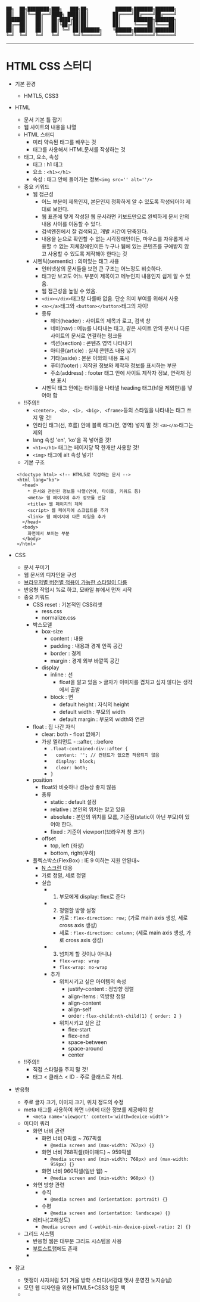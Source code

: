
    ██╗  ██╗████████╗███╗   ███╗██╗          ██████╗███████╗███████╗
    ██║  ██║╚══██╔══╝████╗ ████║██║         ██╔════╝██╔════╝██╔════╝
    ███████║   ██║   ██╔████╔██║██║         ██║     ███████╗███████╗
    ██╔══██║   ██║   ██║╚██╔╝██║██║         ██║     ╚════██║╚════██║
    ██║  ██║   ██║   ██║ ╚═╝ ██║███████╗    ╚██████╗███████║███████║
    ╚═╝  ╚═╝   ╚═╝   ╚═╝     ╚═╝╚══════╝     ╚═════╝╚══════╝╚══════╝
                                                                    
                                                              
  --------------------------------------------------------------------

# HTML CSS 스터디

- 기본 환경
  - HMTL5, CSS3

- HTML
  - 문서 기본 틀 잡기
  - 웹 사이트의 내용을 나열
  - HTML 스터디
    - 미리 약속된 태그를 배우는 것
    - 태그를 사용해서 HTML문서를 작성하는 것
  - 태그, 요소, 속성
    - 태그 : h1 태그
    - 요소 : `<h1></h1>`
    - 속성 : 태그 안에 들어가는 정보`<img src='' alt=''/>`
  - 중요 키워드
    - 웹 접근성
      - 어느 부분이 제목인지, 본문인지 정확하게 알 수 있도록 작성되어야 제대로 보인다.
      - 웹 표준에 맞게 작성된 웹 문서라면 키보드만으로 완벽하게 문서 안의 내용 사이를 이동할 수 있다.
      - 검색엔진에서 잘 검색되고, 개발 시간이 단축된다.
      - 내용을 눈으로 확인할 수 없는 시각장애인이든, 마우스를 자유롭게 사용할 수 없는 지체장애인이든 누구나 웹에 있는 콘텐츠를 구애받지 않고 사용할 수 있도록 제작해야 한다는 것
    - 시멘틱(sementic) : 의미있는 태그 사용
      - 인터넷상의 문서들을 보면 큰 구조는 어느정도 비슷하다.
      - 태그만 보고도 어느 부분이 제목이고 메뉴인지 내용인지 쉽게 알 수 있음.
      - 웹 접근성을 높일 수 있음.
      - `<div></div>`태그랑 다를바 없음. 단순 의미 부여를 위해서 사용
      - `<a></a>`태그와 `<button></button>`태그의 차이!
      - 종류
        - 헤더(header) : 사이트의 제목과 로고, 검색 창
        - 네비(nav) : 메뉴를 나타내는 태그, 같은 사이트 안의 문서나 다른 사이트의 문서로 연결하는 링크들
        - 섹션(section) : 콘텐츠 영역 나타내기
        - 아티클(article) : 실제 콘텐츠 내용 넣기
        - 기타(aside) : 본문 이외의 내용 표시
        - 푸터(footer) : 저작권 정보와 제작자 정보를 표시하는 부분
        - 주소(address) : footer 태그 안에 사이트 제작자 정보, 연락처 정보 표시
      - 시멘틱 태그 안에는 타이틀을 나타낼 heading 태그(h1을 제외한)를 넣어야 함
  - !!주의!!
    - `<center>, <b>, <i>, <big>, <frame>`등의 스타일을 나타내는 태그 쓰지 말 것!
    - 인라인 태그(선, 흐름) 안에 블록 태그(면, 영역) 넣지 말 것! `<a></a>`태그는 제외
    - lang 속성 'en', 'ko'을 꼭 넣어줄 것!
    - `<h1></h1>` 태그는 페이지당 딱 한개만 사용할 것!
    - `<img>` 태그에 alt 속성 넣기!
  - 기본 구조
```    
    <!doctype html> <!-- HTML5로 작성하는 문서 -->
    <html lang="ko">
      <head>
        * 문서와 관련된 정보들 나열(언어, 타이틀, 키워드 등)
        <meta> 웹 페이지에 추가 정보를 전달
        <title> 웹 페이지의 제목
        <script> 웹 페이지에 스크립트를 추가
        <link> 웹 페이지에 다른 파일을 추가
      </head>
      <body>
        화면에서 보이는 부분
      </body>
    </html>
```

- CSS
  - 문서 꾸미기
  - 웹 문서의 디자인을 구성
  - [브라우저별 버전별 적용이 가능한 스타일이 다름](http://caniuse.com/#search=flexbox)
  - 반응형 작업시 %로 하고, 모바일 뷰에서 먼저 시작
  - 중요 키워드
    - CSS reset : 기본적인 CSS리셋
      - ress.css
      - normalize.css
    - 박스모델
      - box-size
        - content : 내용
        - padding : 내용과 경계 안쪽 공간
        - border : 경계
        - margin : 경계 외부 바깥쪽 공간
      - display
        - inline : 선
          - float을 알고 있음 > 글자가 이미지를 겹치고 싶지 않다는 생각에서 출발
        - block : 면
          - default height : 자식의 height 
          - default width : 부모의 width
          - default margin : 부모의 width와 연관
    - float : 집 나간 자식
      - clear: both - float 없애기
      - 가상 엘리먼트 - ::after, ::before
        - `.float-contained-div::after {`
        - `  content: ''; // 컨텐트가 없으면 적용되지 않음`
        - `  display: block;`
        - `  clear: both;`
        - `}`
    - position
      - float와 비슷하나 성능상 좋지 않음
      - 종류
        - static : default 설정
        - relative : 본인의 위치는 알고 있음
        - absolute : 본인의 위치를 모름, 기준점(static이 아닌 부모)이 있어야 한다.
        - fixed : 기준이 viewport(브라우저 창 크기)
      - offset
        - top, left (좌상)
        - bottom, right(우하)
    - 플렉스박스(FlexBox) : IE 9 이하는 지원 안된대~
      - [N 스크린](https://material.io/devices/) 대응
      - 가로 정렬, 세로 정렬
      - 실습
        - 1) 부모에게 display: flex로 준다
        - 2) 정렬할 방향 설정
          - 가로 : `flex-direction: row;` (가로 main axis 생성, 세로 cross axis 생성)
          - 세로 : `flex-direction: column;` (세로 main axis 생성, 가로 cross axis 생성)
        - 3) 넘치게 할 것이냐 아니냐
          - `flex-wrap: wrap`
          - `flex-wrap: no-wrap`
        - 추가
          - 위치시키고 싶은 아이템의 속성
            - justify-content : 정방향 정렬
            - align-items : 역방향 정렬
            - align-content
            - align-self
            - order : `flex-child:nth-child(1) { order: 2 }`
          - 위치시키고 싶은 값
            - flex-start
            - flex-end
            - space-between
            - space-around
            - center
  - !!주의!!
    - 직접 스타일을 주지 말 것!
    - 태그 < 클래스 < ID - 주로 클래스로 처리.

- 반응형
  - 주로 글자 크기, 이미지 크기, 위치 정도의 수정
  - meta 태그를 사용하여 화면 너비에 대한 정보를 제공해야 함
    - `<meta name='viewport' content='width=device-width'>`
  - 미디어 쿼리
    - 화면 너비 관련
      - 화면 너비 0픽셀 ~ 767픽셀
        - `@media screen and (max-width: 767px) {}`
      - 화면 너비 768픽셀(아이패드) ~ 959픽셀
        - `@media screen and (min-width: 768px) and (max-width: 959px) {}`
      - 화면 너비 960픽셀(일반 웹) ~
        - `@media screen and (min-width: 960px) {}`
    - 화면 방향 관련
      - 수직
        - `@media screen and (orientation: portrait) {}`
      - 수평
        - `@media screen and (orientation: landscape) {}`
    - 레티나(고해상도)
      - `@media screen and (-webkit-min-device-pixel-ratio: 2) {}`
  - 그리드 시스템
    - 반응형 웹은 대부분 그리드 시스템을 사용
    - [부트스트랩](http://getbootstrap.com/css/#grid)에도 존재
    - 
  
- 참고
  - 멋쟁이 사자처럼 5기 겨울 방학 스터디(서강대 멋사 운영진 노지승님)
  - 모던 웹 디자인을 위한 HTML5+CSS3 입문 책
  - 